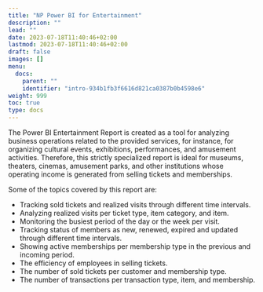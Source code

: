 ```yaml
---
title: "NP Power BI for Entertainment"
description: ""
lead: ""
date: 2023-07-18T11:40:46+02:00
lastmod: 2023-07-18T11:40:46+02:00
draft: false
images: []
menu:
  docs:
    parent: ""
    identifier: "intro-934b1fb3f6616d821ca0387b0b4598e6"
weight: 999
toc: true
type: docs
---
```

The Power BI Entertainment Report is created as a tool for analyzing business operations related to the provided services, for instance, for organizing cultural events, exhibitions, performances, and amusement activities. Therefore, this strictly specialized report is ideal for museums, theaters, cinemas, amusement parks, and other institutions whose operating income is generated from selling tickets and memberships.

Some of the topics covered by this report are:

- Tracking sold tickets and realized visits through different time intervals.
- Analyzing realized visits per ticket type, item category, and item.
- Monitoring the busiest period of the day or the week per visit.
- Tracking status of members as new, renewed, expired and updated through different time intervals.
- Showing active memberships per membership type in the previous and incoming period.
- The efficiency of employees in selling tickets.
- The number of sold tickets per customer and membership type. 
- The number of transactions per transaction type, item, and membership.
